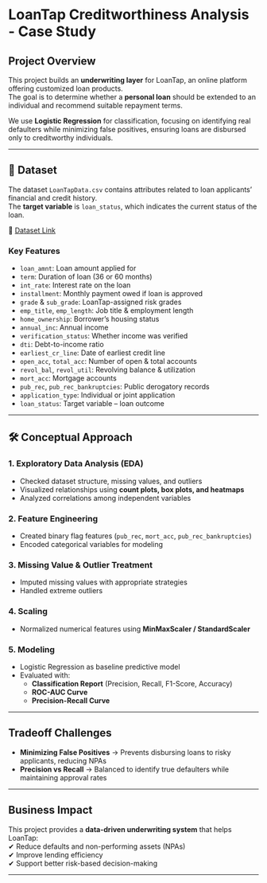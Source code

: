# LoanTap Creditworthiness Analysis - Case Study 

## Project Overview
This project builds an **underwriting layer** for LoanTap, an online platform offering customized loan products.  
The goal is to determine whether a **personal loan** should be extended to an individual and recommend suitable repayment terms.  

We use **Logistic Regression** for classification, focusing on identifying real defaulters while minimizing false positives, ensuring loans are disbursed only to creditworthy individuals.

---

## 📂 Dataset
The dataset `LoanTapData.csv` contains attributes related to loan applicants’ financial and credit history.  
The **target variable** is `loan_status`, which indicates the current status of the loan.  

🔗 [Dataset Link](https://drive.google.com/file/d/1eAtX-82fumeQq-M0CdORJCowjLykNQDO/view?usp=drive_link)

### Key Features
- `loan_amnt`: Loan amount applied for  
- `term`: Duration of loan (36 or 60 months)  
- `int_rate`: Interest rate on the loan  
- `installment`: Monthly payment owed if loan is approved  
- `grade` & `sub_grade`: LoanTap-assigned risk grades  
- `emp_title`, `emp_length`: Job title & employment length  
- `home_ownership`: Borrower’s housing status  
- `annual_inc`: Annual income  
- `verification_status`: Whether income was verified  
- `dti`: Debt-to-income ratio  
- `earliest_cr_line`: Date of earliest credit line  
- `open_acc`, `total_acc`: Number of open & total accounts  
- `revol_bal`, `revol_util`: Revolving balance & utilization  
- `mort_acc`: Mortgage accounts  
- `pub_rec`, `pub_rec_bankruptcies`: Public derogatory records  
- `application_type`: Individual or joint application  
- `loan_status`: Target variable – loan outcome  

---

## 🛠 Conceptual Approach

### 1. Exploratory Data Analysis (EDA)
- Checked dataset structure, missing values, and outliers  
- Visualized relationships using **count plots, box plots, and heatmaps**  
- Analyzed correlations among independent variables  

### 2. Feature Engineering
- Created binary flag features (`pub_rec`, `mort_acc`, `pub_rec_bankruptcies`)  
- Encoded categorical variables for modeling  

### 3. Missing Value & Outlier Treatment
- Imputed missing values with appropriate strategies  
- Handled extreme outliers  

### 4. Scaling
- Normalized numerical features using **MinMaxScaler / StandardScaler**  

### 5. Modeling
- Logistic Regression as baseline predictive model  
- Evaluated with:  
  - **Classification Report** (Precision, Recall, F1-Score, Accuracy)  
  - **ROC-AUC Curve**  
  - **Precision-Recall Curve**  

---

##  Tradeoff Challenges
- **Minimizing False Positives** → Prevents disbursing loans to risky applicants, reducing NPAs  
- **Precision vs Recall** → Balanced to identify true defaulters while maintaining approval rates  

---

## Business Impact
This project provides a **data-driven underwriting system** that helps LoanTap:  
✔ Reduce defaults and non-performing assets (NPAs)  
✔ Improve lending efficiency  
✔ Support better risk-based decision-making  

---
